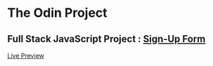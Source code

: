 # **The Odin Project**

## Full Stack JavaScript Project : [Sign-Up Form](https://www.theodinproject.com/lessons/node-path-intermediate-html-and-css-sign-up-form)

[Live Preview](vsilagy.github.io/sign-up-form/)
